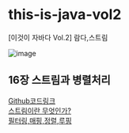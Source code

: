 # this-is-java-vol2
[이것이 자바다 Vol.2] 람다,스트림

![image](https://github.com/codesejin/this-is-java-vol2/assets/101460733/e51380f9-1cc0-4349-8f0f-d78637999bbf)

## 16장 스트림과 병렬처리
[Github코드링크](https://github.com/codesejin/this-is-java-vol2/tree/master/chapter16)  
[스트림이란 무엇인가?](https://strong-park.tistory.com/entry/%EC%8A%A4%ED%8A%B8%EB%A6%BC%EA%B3%BC-%EB%B3%91%EB%A0%AC%EC%B2%98%EB%A6%AC1-%EC%8A%A4%ED%8A%B8%EB%A6%BC%EC%9D%B4%EB%9E%80-%EB%AC%B4%EC%97%87%EC%9D%B8%EA%B0%80)  
[필터링,매핑,정렬,루핑](https://strong-park.tistory.com/entry/%EC%8A%A4%ED%8A%B8%EB%A6%BC%EA%B3%BC-%EB%B3%91%EB%A0%AC%EC%B2%98%EB%A6%AC2-%ED%95%84%ED%84%B0%EB%A7%81%EB%A7%A4%ED%95%91-%EC%A0%95%EB%A0%AC%EB%A3%A8%ED%95%91)
